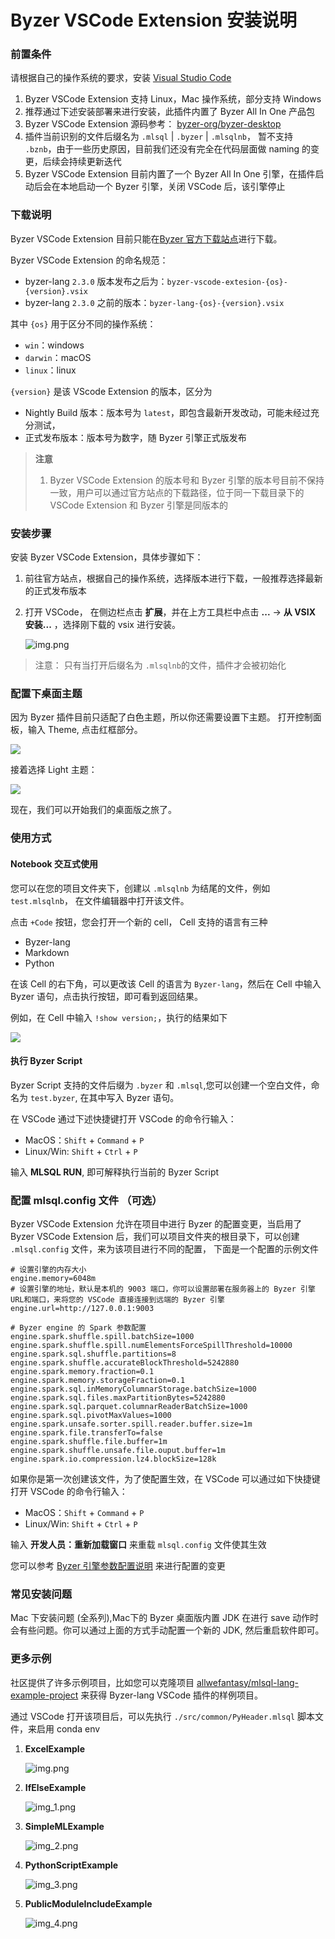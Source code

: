 # Byzer VSCode Extension 安装说明

### 前置条件
请根据自己的操作系统的要求，安装 [Visual Studio Code](https://code.visualstudio.com/)

1. Byzer VSCode Extension 支持 Linux，Mac 操作系统，部分支持 Windows
2. 推荐通过下述安装部署来进行安装，此插件内置了 Byzer All In One 产品包
3. Byzer VSCode Extension 源码参考： [byzer-org/byzer-desktop](https://github.com/byzer-org/byzer-desktop)
4. 插件当前识别的文件后缀名为 `.mlsql` | `.byzer` | `.mlsqlnb`， 暂不支持 `.bznb`，由于一些历史原因，目前我们还没有完全在代码层面做 naming 的变更，后续会持续更新迭代
5. Byzer VSCode Extension 目前内置了一个 Byzer All In One 引擎，在插件启动后会在本地启动一个 Byzer 引擎，关闭 VSCode 后，该引擎停止



### 下载说明
Byzer VSCode Extension 目前只能在[Byzer 官方下载站点](https://download.byzer.org/byzer-desktop/)进行下载。

Byzer VSCode Extension 的命名规范：
- byzer-lang `2.3.0` 版本发布之后为：`byzer-vscode-extesion-{os}-{version}.vsix` 
- byzer-lang `2.3.0` 之前的版本：`byzer-lang-{os}-{version}.vsix`

其中 `{os}` 用于区分不同的操作系统：
- `win`：windows 
- `darwin`：macOS
- `linux`：linux

`{version}` 是该 VScode Extension 的版本，区分为
- Nightly Build 版本：版本号为 `latest`，即包含最新开发改动，可能未经过充分测试，
- 正式发布版本：版本号为数字，随 Byzer 引擎正式版发布

> **注意**
> 1. Byzer VSCode Extension 的版本号和 Byzer 引擎的版本号目前不保持一致，用户可以通过官方站点的下载路径，位于同一下载目录下的 VSCode Extension 和 Byzer 引擎是同版本的



### 安装步骤

安装 Byzer VSCode Extension，具体步骤如下：

1. 前往官方站点，根据自己的操作系统，选择版本进行下载，一般推荐选择最新的正式发布版本
2. 打开 VSCode， 在侧边栏点击 **扩展**，并在上方工具栏中点击 **...** -> **从 VSIX 安装...** ，选择刚下载的 vsix 进行安装。

   ![img.png](images/img_local_install.png)

> 注意： 只有当打开后缀名为 `.mlsqlnb`的文件，插件才会被初始化

### 配置下桌面主题

因为 Byzer 插件目前只适配了白色主题，所以你还需要设置下主题。 打开控制面板，输入 Theme, 点击红框部分。

![](images/v2-a17f572d47e3e508dab36828bb833135_720w.png)

接着选择 Light 主题：

![](images/v2-36324b2472e3473feaeef06ff9f38c50_720w.png)

现在，我们可以开始我们的桌面版之旅了。

### 使用方式

#### Notebook 交互式使用

您可以在您的项目文件夹下，创建以 `.mlsqlnb` 为结尾的文件，例如 `test.mlsqlnb`， 在文件编辑器中打开该文件。

点击 `+Code` 按钮，您会打开一个新的 cell， Cell 支持的语言有三种
- Byzer-lang
- Markdown
- Python

在该 Cell 的右下角，可以更改该 Cell 的语言为 `Byzer-lang`，然后在 Cell 中输入 Byzer 语句，点击执行按钮，即可看到返回结果。

例如，在 Cell 中输入 `!show version;`，执行的结果如下

![](images/vs_show_version.png)

#### 执行 Byzer Script

Byzer Script 支持的文件后缀为 `.byzer` 和 `.mlsql`,您可以创建一个空白文件，命名为 `test.byzer`, 在其中写入 Byzer 语句。

在 VSCode 通过下述快捷键打开 VSCode 的命令行输入：
- MacOS：`Shift` + `Command` + `P`
- Linux/Win: `Shift` + `Ctrl` + `P`
 
 输入 **MLSQL RUN**, 即可解释执行当前的 Byzer Script


### 配置 mlsql.config 文件 （可选）

Byzer VSCode Extension 允许在项目中进行 Byzer 的配置变更，当启用了 Byzer VSCode Extension 后，我们可以项目文件夹的根目录下，可以创建 `.mlsql.config` 文件，来为该项目进行不同的配置， 下面是一个配置的示例文件

```properties
# 设置引擎的内存大小
engine.memory=6048m
# 设置引擎的地址，默认是本机的 9003 端口，你可以设置部署在服务器上的 Byzer 引擎 URL和端口，来将您的 VSCode 直接连接到远端的 Byzer 引擎
engine.url=http://127.0.0.1:9003

# Byzer engine 的 Spark 参数配置
engine.spark.shuffle.spill.batchSize=1000
engine.spark.shuffle.spill.numElementsForceSpillThreshold=10000
engine.spark.sql.shuffle.partitions=8
engine.spark.shuffle.accurateBlockThreshold=5242880
engine.spark.memory.fraction=0.1
engine.spark.memory.storageFraction=0.1
engine.spark.sql.inMemoryColumnarStorage.batchSize=1000
engine.spark.sql.files.maxPartitionBytes=5242880
engine.spark.sql.parquet.columnarReaderBatchSize=1000
engine.spark.sql.pivotMaxValues=1000
engine.spark.unsafe.sorter.spill.reader.buffer.size=1m
engine.spark.file.transferTo=false
engine.spark.shuffle.file.buffer=1m
engine.spark.shuffle.unsafe.file.ouput.buffer=1m
engine.spark.io.compression.lz4.blockSize=128k
```


如果你是第一次创建该文件，为了使配置生效，在 VSCode 可以通过如下快捷键打开 VSCode 的命令行输入：
- MacOS：`Shift` + `Command` + `P`
- Linux/Win: `Shift` + `Ctrl` + `P`
 
输入 **开发人员：重新加载窗口** 来重载 `mlsql.config` 文件使其生效

您可以参考 [Byzer 引擎参数配置说明](/byzer-lang/zh-cn/installation/configuration/byzer-lang-configuration.md) 来进行配置的变更

### 常见安装问题

Mac 下安装问题 (全系列),Mac下的 Byzer 桌面版内置 JDK 在进行 save 动作时会有些问题。你可以通过上面的方式手动配置一个新的 JDK, 然后重启软件即可。

### 更多示例

社区提供了许多示例项目，比如您可以克隆项目 [allwefantasy/mlsql-lang-example-project](https://github.com/allwefantasy/mlsql-lang-example-project) 来获得 Byzer-lang VSCode 插件的样例项目。

通过 VSCode 打开该项目后，可以先执行 `./src/common/PyHeader.mlsql`  脚本文件，来启用 conda env 

1. **ExcelExample**

   ![img.png](images/img_eg_execl.png)

2. **IfElseExample**

   ![img_1.png](images/img_eg_ifelse.png)

3. **SimpleMLExample**

   ![img_2.png](images/img_eg_mlsqlnb.png)

4. **PythonScriptExample**

   ![img_3.png](images/img_eg_pyscript.png)

5. **PublicModuleIncludeExample**

   ![img_4.png](images/img_eg_module_include.png)